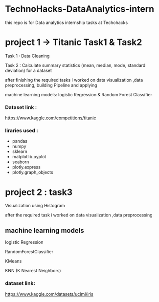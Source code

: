 # TechnoHacks-DataAnalytics-intern
this repo is for Data analytics internship tasks at Techohacks 
# project 1 -> Titanic Task1 & Task2
Task 1 : Data Cleaning

Task 2 : Calculate summary statistics (mean, median,
mode, standard deviation) for a dataset

after finishing the required tasks I worked on data visualization ,data preprocessing, building Pipeline and applying 

machine learning models:
logistic Regression & Random Forest Classifier

### Dataset link :
https://www.kaggle.com/competitions/titanic

### liraries used :
- pandas 
- numpy
- sklearn
- matplotlib.pyplot
- seaborn
- plotly.express
- plotly.graph_objects
  
# project 2 : task3
Visualization using Histogram

after the required task i worked on data visualization ,data preprocessing
## machine learning models
logistic Regression

RandomForestClassifier

KMeans

KNN (K Nearest Neighbors)

### dataset link:
https://www.kaggle.com/datasets/uciml/iris
